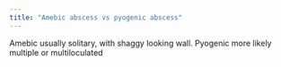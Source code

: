 ```yaml
---
title: "Amebic abscess vs pyogenic abscess"
---
```

Amebic usually solitary, with shaggy looking wall. Pyogenic more likely multiple or multiloculated

